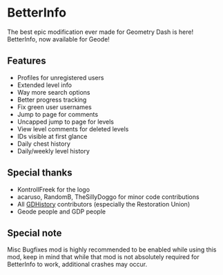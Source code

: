 # BetterInfo

The best epic modification ever made for Geometry Dash is here! BetterInfo, now available for Geode!

## Features
- Profiles for unregistered users
- Extended level info
- Way more search options
- Better progress tracking
 <cy></c>
- Fix green user usernames
- Jump to page for comments
- Uncapped jump to page for levels
- View level comments for deleted levels
- IDs visible at first glance
 <cy></c>
- Daily chest history
- Daily/weekly level history

## Special thanks
- KontrollFreek for the logo
- acaruso, RandomB, TheSillyDoggo for minor code contributions
- All [GDHistory](https://history.geometrydash.eu/) contributors (especially the Restoration Union)
- Geode people and GDP people

## Special note
Misc Bugfixes mod is highly recommended to be enabled while using this mod, keep in mind that while that mod is not absolutely required for BetterInfo to work, additional crashes may occur.